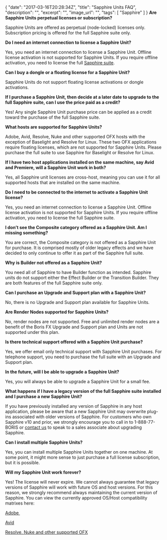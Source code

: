 {
  "date": "2017-03-16T20:28:34Z",
  "title": "Sapphire Units FAQ",
  "description": "",
  "excerpt": "",
  "image_url": "",
  "tags": [
    "Sapphire"
  ]
}
**Are Sapphire Units perpetual licenses or subscription?**

Sapphire Units are offered as perpetual (node-locked) licenses only. Subscription pricing is offered for the full Sapphire suite only.

**Do I need an internet connection to license a Sapphire Unit?**

Yes, you need an internet connection to license a Sapphire Unit. Offline license activation is not supported for Sapphire Units. If you require offline activation, you need to license the full [Sapphire suite](/products/sapphire/).

**Can I buy a dongle or a floating license for a Sapphire Unit?**

Sapphire Units do not support floating license activations or dongle activations.

**If I purchase a Sapphire Unit, then decide at a later date to upgrade to the full Sapphire suite, can I use the price paid as a credit?**

Yes! Any single Sapphire Unit purchase price can be applied as a credit toward the purchase of the full Sapphire suite.

**What hosts are supported for Sapphire Units?**

Adobe, Avid, Resolve, Nuke and other supported OFX hosts with the exception of Baselight and Resolve for Linux. These two OFX applications require floating licenses, which are not supported for Sapphire Units. Please purchase the full suite to use Sapphire for Baselight or Resolve for Linux.

**If I have two host applications installed on the same machine, say Avid and Premiere, will a Sapphire Unit work in both?**

Yes, all Sapphire unit licenses are cross-host, meaning you can use it for all supported hosts that are installed on the same machine.

**Do I need to be connected to the internet to activate a Sapphire Unit license?**

Yes, you need an internet connection to license a Sapphire Unit. Offline license activation is not supported for Sapphire Units. If you require offline activation, you need to license the full Sapphire suite.

**I don’t see the Composite category offered as a Sapphire Unit. Am I missing something?**

You are correct, the Composite category is not offered as a Sapphire Unit for purchase. It is comprised mostly of older legacy effects and we have decided to only continue to offer it as part of the Sapphire full suite.

**Why is Builder not offered as a Sapphire Unit?**

You need all of Sapphire to have Builder function as intended. Sapphire units do not support either the Effect Builder or the Transition Builder. They are both features of the full Sapphire suite only.

**Can I purchase an Upgrade and Support plan with a Sapphire Unit?**

No, there is no Upgrade and Support plan available for Sapphire Units.

**Are Render Nodes supported for Sapphire Units?**

No, render nodes are not supported. Free and unlimited render nodes are a benefit of the Boris FX Upgrade and Support plan and Units are not supported under this plan.

**Is there technical support offered with a Sapphire Unit purchase?**

Yes, we offer email only technical support with Sapphire Unit purchases. For telephone support, you need to purchase the full suite with an Upgrade and Support plan.

**In the future, will I be able to upgrade a Sapphire Unit?**

Yes, you will always be able to upgrade a Sapphire Unit for a small fee.

**What happens if I have a legacy version of the full Sapphire suite installed and I purchase a new Sapphire Unit?**

If you have previously installed any version of Sapphire in any host application, please be aware that a new Sapphire Unit may overwrite plug-ins associated with older versions of Sapphire. For customers who own Sapphire v10 and prior, we strongly encourage you to call in to 1-888-77-BORIS or [contact us](/store/contact-us/) to speak to a sales associate about upgrading Sapphire.  

**Can I install multiple Sapphire Units?**

Yes, you can install multiple Sapphire Units together on one machine. At some point, it might more sense to just purchase a full license subscription, but it is possible.

**Will my Sapphire Unit work forever?**

Yes! The license will never expire. We cannot always guarantee that legacy versions of Sapphire will work with future OS and host versions. For this reason, we strongly recommend always maintaining the current version of Sapphire. You can view the currently approved OS/Host compatibility matrixes here:

[Adobe ](http://support.genarts.com/Knowledgebase/Article/View/1732/387/what-host-product-and-operating-system-versions-are-supported)

[Avid](http://support.genarts.com/Knowledgebase/Article/View/1754/399/what-host-product-and-operating-system-versions-are-supported)

[Resolve, Nuke and other supported OFX](http://support.genarts.com/Knowledgebase/Article/View/1763/405/what-host-product-and-operating-system-versions-are-supported)